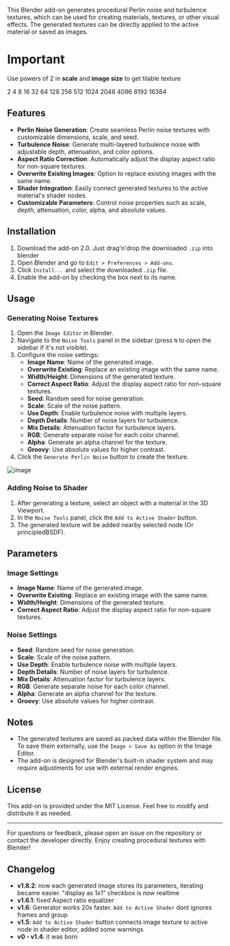 This Blender add-on generates procedural Perlin noise and turbulence textures, which can be used for creating materials, textures, or other visual effects. The generated textures can be directly applied to the active material or saved as images.

# Important
Use powers of 2 in **scale** and **image size** to get tilable texture

2 4 8 16 32 64 128 256 512 1024 2048 4096 8192 16384

## Features

- **Perlin Noise Generation**: Create seamless Perlin noise textures with customizable dimensions, scale, and seed.
- **Turbulence Noise**: Generate multi-layered turbulence noise with adjustable depth, attenuation, and color options.
- **Aspect Ratio Correction**: Automatically adjust the display aspect ratio for non-square textures.
- **Overwrite Existing Images**: Option to replace existing images with the same name.
- **Shader Integration**: Easily connect generated textures to the active material's shader nodes.
- **Customizable Parameters**: Control noise properties such as scale, depth, attenuation, color, alpha, and absolute values.

## Installation

1. Download the add-on
2.0. Just drag'n'drop the downloaded `.zip` into blender
2. Open Blender and go to `Edit > Preferences > Add-ons`. 
3. Click `Install...` and select the downloaded `.zip` file.
4. Enable the add-on by checking the box next to its name.

## Usage

### Generating Noise Textures

1. Open the `Image Editor` in Blender.
2. Navigate to the `Noise Tools` panel in the sidebar (press `N` to open the sidebar if it's not visible).
3. Configure the noise settings:
   - **Image Name**: Name of the generated image.
   - **Overwrite Existing**: Replace an existing image with the same name.
   - **Width/Height**: Dimensions of the generated texture.
   - **Correct Aspect Ratio**: Adjust the display aspect ratio for non-square textures.
   - **Seed**: Random seed for noise generation.
   - **Scale**: Scale of the noise pattern.
   - **Use Depth**: Enable turbulence noise with multiple layers.
   - **Depth Details**: Number of noise layers for turbulence.
   - **Mix Details**: Attenuation factor for turbulence layers.
   - **RGB**: Generate separate noise for each color channel.
   - **Alpha**: Generate an alpha channel for the texture.
   - **Groovy**: Use absolute values for higher contrast.
4. Click the `Generate Perlin Noise` button to create the texture.

![image](https://github.com/user-attachments/assets/7676f5fc-9d64-4566-88e9-0c69796be543)

### Adding Noise to Shader

1. After generating a texture, select an object with a material in the 3D Viewport.
2. In the `Noise Tools` panel, click the `Add to Active Shader` button.
3. The generated texture will be added nearby selected node (Or principledBSDF).

## Parameters

### Image Settings
- **Image Name**: Name of the generated image.
- **Overwrite Existing**: Replace an existing image with the same name.
- **Width/Height**: Dimensions of the generated texture.
- **Correct Aspect Ratio**: Adjust the display aspect ratio for non-square textures.

### Noise Settings
- **Seed**: Random seed for noise generation.
- **Scale**: Scale of the noise pattern.
- **Use Depth**: Enable turbulence noise with multiple layers.
- **Depth Details**: Number of noise layers for turbulence.
- **Mix Details**: Attenuation factor for turbulence layers.
- **RGB**: Generate separate noise for each color channel.
- **Alpha**: Generate an alpha channel for the texture.
- **Groovy**: Use absolute values for higher contrast.

## Notes

- The generated textures are saved as packed data within the Blender file. To save them externally, use the `Image > Save As` option in the Image Editor.
- The add-on is designed for Blender's built-in shader system and may require adjustments for use with external render engines.

## License

This add-on is provided under the MIT License. Feel free to modify and distribute it as needed.

---

For questions or feedback, please open an issue on the repository or contact the developer directly. Enjoy creating procedural textures with Blender!

## Changelog

- **v1.8.2**: now each generated image stores its parameters, iterating became easier. "display as 1x1" checkbox is now realtime
- **v1.6.1**: fixed Aspect ratio equalizer
- **v1.6**: Generator works 20x faster. `Add to Active Shader` dont ignores frames and group
- **v1.5**: `Add to Active Shader` button connects image texture to active node in shader editor, added some warnings
- **v0 - v1.4**: it was born
 
